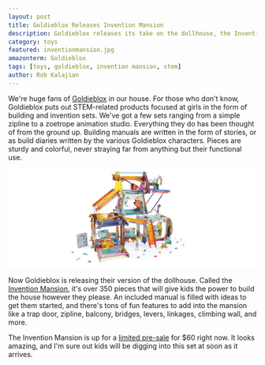 ```yaml
---
layout: post
title: Goldieblox Releases Invention Mansion
description: Goldieblox releases its take on the dollhouse, the Invention Mansion.
category: toys
featured: inventionmansion.jpg
amazonterm: Goldieblox
tags: [toys, goldieblox, invention mansion, stem]
author: Rob Kalajian
---
```


We're huge fans of [Goldieblox](http://www.goldieblox.com) in our house. For those who don't know, Goldieblox puts out STEM-related products focused at girls in the form of building and invention sets. We've got a few sets ranging from a simple zipline to a zoetrope animation studio. Everything they do has been thought of from the ground up. Building manuals are written in the form of stories, or as build diaries written by the various Goldieblox characters. Pieces are sturdy and colorful, never straying far from anything but their functional use.

![Invention Mansion](/images/goldieblox/mansion.jpg)

Now Goldieblox is releasing their version of the dollhouse. Called the [Invention Mansion](http://www.goldieblox.com/products/invention-mansion), it's over 350 pieces that will give kids the power to build the house however they please. An included manual is filled with ideas to get them started, and there's tons of fun features to add into the mansion like a trap door, zipline, balcony, bridges, levers, linkages, climbing wall, and more.

The Invention Mansion is up for a [limited pre-sale](http://www.goldieblox.com/products/invention-mansion) for $60 right now. It looks amazing, and I'm sure out kids will be digging into this set at soon as it arrives.
